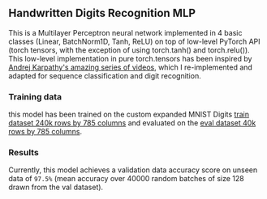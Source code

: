 ## Handwritten Digits Recognition MLP
This is a Multilayer Perceptron neural network implemented in 4 basic classes (Linear, BatchNorm1D, Tanh, ReLU) on top of low-level PyTorch API (torch tensors, with the exception of using torch.tanh() and torch.relu()). This low-level implementation in pure torch.tensors has been inspired by [Andrej Karpathy's amazing series of videos](https://www.youtube.com/watch?v=P6sfmUTpUmc), which I re-implemented and adapted for sequence classification and digit recognition. 

### Training data
this model has been trained on the custom expanded MNIST Digits [train dataset 240k rows by 785 columns](https://www.kaggle.com/datasets/deniscalin/emnist-digits?select=emnist-digits-train.csv) and evaluated on the [eval dataset 40k rows by 785 columns](https://www.kaggle.com/datasets/deniscalin/emnist-digits?select=emnist-digits-test.csv).

### Results
Currently, this model achieves a validation data accuracy score on unseen data of `97.5%` (mean accuracy over 40000 random batches of size 128 drawn from the val dataset).